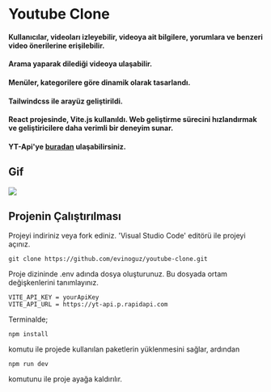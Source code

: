 # Youtube Clone

#### Kullanıcılar, videoları izleyebilir, videoya ait bilgilere, yorumlara ve benzeri video önerilerine erişilebilir.
#### Arama yaparak dilediği videoya ulaşabilir.
#### Menüler, kategorilere göre dinamik olarak tasarlandı.
#### Tailwindcss ile arayüz geliştirildi.
#### React projesinde, Vite.js kullanıldı. Web geliştirme sürecini hızlandırmak ve geliştiricilere daha verimli bir deneyim sunar.
#### YT-Api'ye [buradan](https://rapidapi.com/ytjar/api/yt-api) ulaşabilirsiniz.
## Gif

![](/public/youtube-clone.gif)

## Projenin Çalıştırılması
Projeyi indiriniz veya fork ediniz. 'Visual Studio Code' editörü ile projeyi açınız. 
```
git clone https://github.com/evinoguz/youtube-clone.git
```

Proje dizininde .env adında dosya oluşturunuz. Bu dosyada ortam değişkenlerini tanımlayınız.
```
VITE_API_KEY = yourApiKey
VITE_API_URL = https://yt-api.p.rapidapi.com
```

  Terminalde;
```
npm install

```
komutu ile projede kullanılan paketlerin yüklenmesini sağlar, ardından
```
npm run dev
```
komutunu ile proje ayağa kaldırılır.
